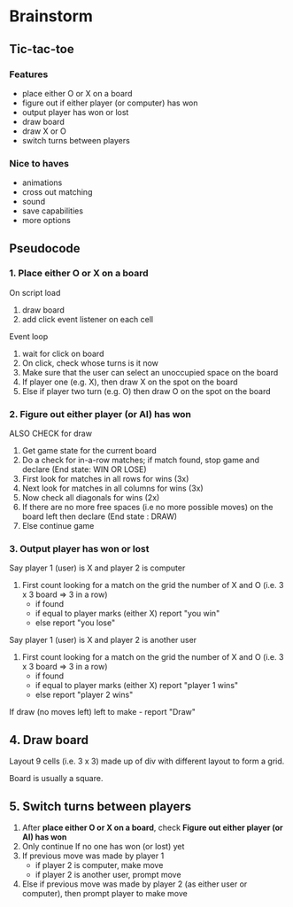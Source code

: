 # Brainstorm

## Tic-tac-toe

### Features

  - place either O or X on a board
  - figure out if either player (or computer) has won
  - output player has won or lost
  - draw board
  - draw X or O  
  - switch turns between players

### Nice to haves
  - animations
  - cross out matching
  - sound 
  - save capabilities
  - more options 

## Pseudocode

### 1. Place either O or X on a board
On script load
  1. draw board
  1. add click event listener on each cell 

Event loop
  1. wait for click on board
  1. On click, check whose turns is it now
  1. Make sure that the user can select an unoccupied space on the board
  1. If player one (e.g. X), then draw X on the spot
  on the board
  1. Else if player two turn (e.g. O) then draw O on the spot on the board 

### 2. Figure out either player (or AI) has won
  ALSO CHECK for draw
  1. Get game state for the current board
  1. Do a check for in-a-row matches; if match found, stop game and declare (End state: WIN OR LOSE)
  1. First look for matches in all rows for wins (3x)
  1. Next look for matches in all columns for wins (3x)
  1. Now check all diagonals for wins (2x)
  1. If there are no more free spaces (i.e no more possible moves) on the board left then declare (End state : DRAW)
  1. Else continue game 


### 3. Output player has won or lost
  Say player 1 (user) is X and player 2 is computer

  1. First count looking for a match on the grid
      the number of X and O (i.e. 3 x 3 board => 3 in a row)
      - if found
      -   if equal to  player marks (either X)      report "you win"
      -   else 
        report "you lose"

  Say player 1 (user) is X and player 2 is another user  

  1. First count looking for a match on the grid
      the number of X and O (i.e. 3 x 3 board => 3 in a row)
      - if found
      -   if equal to  player marks (either X)      report "player 1 wins"  
      -   else 
        report "player 2 wins" 

  If draw (no moves left) left to make
    - report "Draw"

## 4. Draw board

  Layout 9 cells (i.e. 3 x 3) made up of div with different layout to form a grid.

  Board is usually a square.

## 5. Switch turns between players

  1. After __place either O or X on a board__, 
check __Figure out either player (or AI) has won__
  2. Only continue If no one has won (or lost) yet
  3. If previous move was made by player 1 
     - if player 2 is computer, make move
     - if player 2 is another user, prompt move
  4. Else if previous move was made by player 2 (as either user or computer), then prompt player to make move






